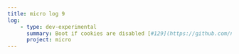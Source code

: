 ```yaml
---
title: micro log 9
log:
    - type: dev-experimental
      summary: Boot if cookies are disabled [#129](https://github.com/noyainrain/micro/issues/129)
      project: micro
---
```

